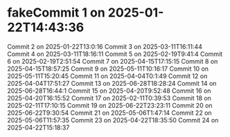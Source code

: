 # fakeCommit 1 on 2025-01-22T14:43:36
Commit 2 on 2025-01-22T13:0:16
Commit 3 on 2025-03-11T16:11:44
Commit 4 on 2025-03-11T18:16:11
Commit 5 on 2025-02-19T9:41:4
Commit 6 on 2025-02-19T2:51:54
Commit 7 on 2025-04-15T17:15:15
Commit 8 on 2025-04-15T18:57:25
Commit 9 on 2025-05-11T10:16:17
Commit 10 on 2025-05-11T15:20:45
Commit 11 on 2025-04-04T0:1:49
Commit 12 on 2025-04-04T17:51:27
Commit 13 on 2025-06-28T18:28:24
Commit 14 on 2025-06-28T16:44:1
Commit 15 on 2025-04-20T9:52:48
Commit 16 on 2025-04-20T16:15:52
Commit 17 on 2025-02-11T0:39:53
Commit 18 on 2025-02-11T17:10:15
Commit 19 on 2025-06-22T23:23:11
Commit 20 on 2025-06-22T9:30:54
Commit 21 on 2025-05-06T1:47:14
Commit 22 on 2025-05-06T11:57:35
Commit 23 on 2025-04-22T18:35:50
Commit 24 on 2025-04-22T15:18:37
